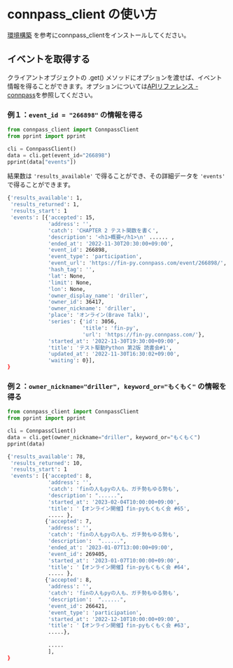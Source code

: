 # connpass_client の使い方

[環境構築](docs/environment.md) を参考にconnpass_clientをインストールしてください。


## イベントを取得する

クライアントオブジェクトの .get() メソッドにオプションを渡せば、イベント情報を得ることができます。オプションについては[APIリファレンス - connpass](https://connpass.com/about/api/)を参照してください。

### 例１：`event_id = "266898"` の情報を得る

```python 
from connpass_client import ConnpassClient
from pprint import pprint

cli = ConnpassClient()
data = cli.get(event_id="266898")
pprint(data["events"])
```

結果数は `'results_available'` で得ることができ、その詳細データを `'events'` で得ることができます。


```bash
{'results_available': 1,
 'results_returned': 1,
 'results_start': 1
 'events': [{'accepted': 15,
             'address': '',
             'catch': 'CHAPTER 2 テスト関数を書く',
             'description': '<h1>概要</h1>\n' ...... ,
             'ended_at': '2022-11-30T20:30:00+09:00',
             'event_id': 266898,
             'event_type': 'participation',
             'event_url': 'https://fin-py.connpass.com/event/266898/',
             'hash_tag': '',
             'lat': None,
             'limit': None,
             'lon': None,
             'owner_display_name': 'driller',
             'owner_id': 36417,
             'owner_nickname': 'driller',
             'place': 'オンライン(Brave Talk)',
             'series': {'id': 3056,
                        'title': 'fin-py',
                        'url': 'https://fin-py.connpass.com/'},
             'started_at': '2022-11-30T19:30:00+09:00',
             'title': 'テスト駆動Python 第2版 読書会#1',
             'updated_at': '2022-11-30T16:30:02+09:00',
             'waiting': 0}],
}

```

### 例２：`owner_nickname="driller", keyword_or="もくもく"` の情報を得る

```python
from connpass_client import ConnpassClient
from pprint import pprint

cli = ConnpassClient()
data = cli.get(owner_nickname="driller", keyword_or="もくもく")
pprint(data)
```


```bash
{'results_available': 78,
 'results_returned': 10,
 'results_start': 1
 'events': [{'accepted': 8,
             'address': '',
             'catch': 'finの人もpyの人も、ガチ勢もゆる勢も',
             'description': "......",
             'started_at': '2023-02-04T10:00:00+09:00',
             'title': '【オンライン開催】fin-pyもくもく会 #65',
             ..... },
            {'accepted': 7,
             'address': '',
             'catch': 'finの人もpyの人も、ガチ勢もゆる勢も',
             'description':  "......",
             'ended_at': '2023-01-07T13:00:00+09:00',
             'event_id': 269405,
             'started_at': '2023-01-07T10:00:00+09:00',
             'title': '【オンライン開催】fin-pyもくもく会 #64',
             ..... },
            {'accepted': 8,
             'address': '',
             'catch': 'finの人もpyの人も、ガチ勢もゆる勢も',
             'description':  "......",
             'event_id': 266421,
             'event_type': 'participation',
             'started_at': '2022-12-10T10:00:00+09:00',
             'title': '【オンライン開催】fin-pyもくもく会 #63',
             .....},
             
             .....
             ],
}
 ```
